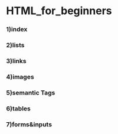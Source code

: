 # HTML_for_beginners

### 1)index
### 2)lists
### 3)links
### 4)images
### 5)semantic Tags
### 6)tables
### 7)forms&inputs
